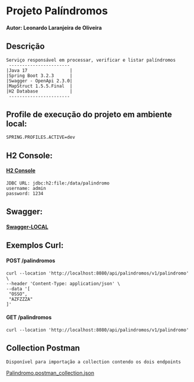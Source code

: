 # Projeto Palíndromos
#### Autor: Leonardo Laranjeira de Oliveira

## Descrição
```
Serviço responsável em processar, verificar e listar palíndromos
 -----------------------
|Java 17                |
|Spring Boot 3.2.3      |
|Swagger - OpenApi 2.3.0|
|MapStruct 1.5.5.Final  |
|H2 Database            |
 -----------------------
```

## Profile de execução do projeto em ambiente local:
```
SPRING.PROFILES.ACTIVE=dev
```

## H2 Console:
#### [H2 Console](http://localhost:8080/h2-console)
```
JDBC URL: jdbc:h2:file:/data/palindromo
username: admin
password: 1234
```

## Swagger:
#### [Swagger-LOCAL](http://localhost:8080/api/palindromos/v1/swagger-ui/index.html)

## Exemplos Curl:

#### POST /palindromos
````
curl --location 'http://localhost:8080/api/palindromos/v1/palindromo' \
--header 'Content-Type: application/json' \
--data '[
 "OSSO",
 "AZFZZZA"
]'
````

#### GET /palindromos
````
curl --location 'http://localhost:8080/api/palindromos/v1/palindromo'
````

## Collection Postman
```Disponível para importação a collection contendo os dois endpoints```

[Palindromo.postman_collection.json](src%2Fmain%2Fresources%2Fcollection%2FPalindromo.postman_collection.json)